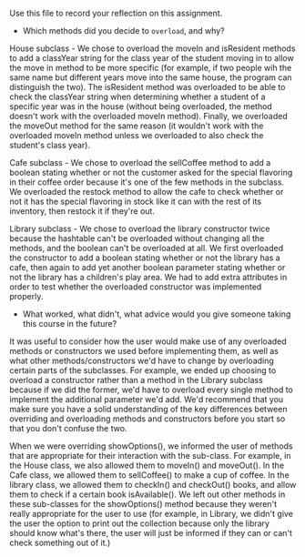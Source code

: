 Use this file to record your reflection on this assignment.

- Which methods did you decide to `overload`, and why?

House subclass - We chose to overload the moveIn and isResident methods to add a classYear string for the class year of the student moving in to allow the move in method to be more specific (for example, if two people wih the same name but different years move into the same house, the program can distinguish the two). The isResident method was overloaded to be able to check the classYear string when determining whether a student of a specific year was in the house (without being overloaded, the method doesn't work with the overloaded moveIn method). Finally, we overloaded the moveOut method for the same reason (it wouldn't work with the overloaded moveIn method unless we overloaded to also check the student's class year).

Cafe subclass - We chose to overload the sellCoffee method to add a boolean stating whether or not the customer asked for the special flavoring in their coffee order because it's one of the few methods in the subclass. We overloaded the restock method to allow the cafe to check whether or not it has the special flavoring in stock like it can with the rest of its inventory, then restock it if they're out.

Library subclass - We chose to overload the library constructor twice because the hashtable can't be overloaded without changing all the methods, and the boolean can't be overloaded at all. We first overloaded the constructor to add a boolean stating whether or not the library has a cafe, then again to add yet another boolean parameter stating whether or not the library has a children's play area. We had to add extra attributes in order to test whether the overloaded constructor was implemented properly.

- What worked, what didn't, what advice would you give someone taking this course in the future?

It was useful to consider how the user would make use of any overloaded methods or constructors we used before implementing them, as well as what other methods/constructors we'd have to change by overloading certain parts of the subclasses. For example, we ended up choosing to overload a constructor rather than a method in the Library subclass because if we did the former, we'd have to overload every single method to implement the additional parameter we'd add. We'd recommend that you make sure you have a solid understanding of the key differences between overriding and overloading methods and constructors before you start so that you don't confuse the two.

When we were overriding showOptions(), we informed the user of methods that are appropriate for their interaction with the sub-class. For example, in the House class, we also allowed them to moveIn() and moveOut(). In the Cafe class, we allowed them to sellCoffee() to make a cup of coffee. In the library class, we allowed them to checkIn() and checkOut() books, and allow them to check if a certain book isAvailable(). We left out other methods in these sub-classes for the showOptions() method because they weren't really appropriate for the user to use (for example, in Library, we didn't give the user the option to print out the collection because only the library should know what's there, the user will just be informed if they can or can't check something out of it.)